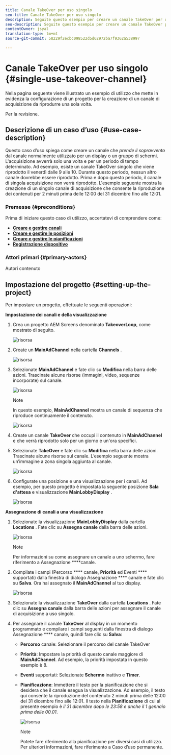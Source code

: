 ```yaml
---
title: Canale TakeOver per uso singolo
seo-title: Canale TakeOver per uso singolo
description: Seguite questo esempio per creare un canale TakeOver per un singolo utilizzo.
seo-description: Seguite questo esempio per creare un canale TakeOver per un singolo utilizzo.
contentOwner: jsyal
translation-type: tm+mt
source-git-commit: 58229f2ecbc098522d5d62972ba7f9362a538997

---
```



# Canale TakeOver per uso singolo {#single-use-takeover-channel}

Nella pagina seguente viene illustrato un esempio di utilizzo che mette in evidenza la configurazione di un progetto per la creazione di un canale di acquisizione da riprodurre una sola volta.

Per la revisione.

## Descrizione di un caso d’uso {#use-case-description}

Questo caso d’uso spiega come creare un canale che *prende il sopravvento* dal canale normalmente utilizzato per un display o un gruppo di schermi. L&#39;acquisizione avverrà solo una volta e per un periodo di tempo determinato.
Ad esempio, esiste un canale TakeOver singolo che viene riprodotto il venerdì dalle 9 alle 10. Durante questo periodo, nessun altro canale dovrebbe essere riprodotto. Prima e dopo questo periodo, il canale di singola acquisizione non verrà riprodotto. L&#39;esempio seguente mostra la creazione di un singolo canale di acquisizione che consente la riproduzione dei contenuti per 2 minuti prima delle 12:00 del 31 dicembre fino alle 12:01.

### Premesse {#preconditions}

Prima di iniziare questo caso di utilizzo, accertatevi di comprendere come:

* **[Creare e gestire canali](managing-channels.md)**
* **[Creare e gestire le posizioni](managing-locations.md)**
* **[Creare e gestire le pianificazioni](managing-schedules.md)**
* **[Registrazione dispositivo](device-registration.md)**

### Attori primari {#primary-actors}

Autori contenuto

## Impostazione del progetto {#setting-up-the-project}

Per impostare un progetto, effettuate le seguenti operazioni:

**Impostazione dei canali e della visualizzazione**

1. Crea un progetto AEM Screens denominato **TakeoverLoop**, come mostrato di seguito.

   ![risorsa](assets/single-takeover1.png)

1. Create un **MainAdChannel** nella cartella **Channels** .

   ![risorsa](assets/single-takeover2.png)

1. Selezionate **MainAdChannel** e fate clic su **Modifica** nella barra delle azioni. Trascinate alcune risorse (immagini, video, sequenze incorporate) sul canale.

   ![risorsa](assets/single-takeover2.png)

   >[!Note]
   > In questo esempio, **MainAdChannel** mostra un canale di sequenza che riproduce continuamente il contenuto.

   ![risorsa](assets/single-takeover3.png)

1. Create un canale **TakeOver** che occupi il contenuto in **MainAdChannel** e che verrà riprodotto solo per un giorno e un&#39;ora specifici.

1. Selezionate **TakeOver** e fate clic su **Modifica** nella barra delle azioni. Trascinate alcune risorse sul canale. L’esempio seguente mostra un’immagine a zona singola aggiunta al canale.

   ![risorsa](assets/single-takeover4.png)

1. Configurate una posizione e una visualizzazione per i canali. Ad esempio, per questo progetto è impostata la seguente posizione **Sala d&#39;attesa** e visualizzazione **MainLobbyDisplay** .

   ![risorsa](assets/single-takeover5.png)

**Assegnazione di canali a una visualizzazione**

1. Selezionate la visualizzazione **MainLobbyDisplay** dalla cartella **Locations** . Fate clic su **Assegna canale** dalla barra delle azioni.

   ![risorsa](assets/single-takeover6.png)

   >[!NOTE]
   >Per informazioni su come assegnare un canale a uno schermo, fare riferimento a Assegnazione **[](channel-assignment.md)**canale.

1. Compilate i campi (Percorso **** canale, **Priorità** ed Eventi **** supportati) dalla finestra di dialogo Assegnazione **** canale e fate clic su **Salva**. Ora hai assegnato il **MainAdChannel** al tuo display.

   ![risorsa](assets/single-takeover7.png)

1. Selezionate la visualizzazione **TakeOver** dalla cartella **Locations** . Fate clic su **Assegna canale** dalla barra delle azioni per assegnare il canale di acquisizione a uso singolo.

1. Per assegnare il canale **TakeOver** al display in un momento programmato e compilare i campi seguenti dalla finestra di dialogo Assegnazione **** canale, quindi fare clic su **Salva**:

   * **Percorso** canale: Selezionare il percorso del canale TakeOver
   * **Priorità**: Impostare la priorità di questo canale maggiore di **MainAdChannel**. Ad esempio, la priorità impostata in questo esempio è 8.
   * **Eventi** supportati: Selezionate **Schermo** inattivo e **Timer**.
   * **Pianificazione**: Immettere il testo per la pianificazione che si desidera che il canale esegua la visualizzazione. Ad esempio, il testo qui consente la riproduzione del contenuto 2 minuti prima delle 12:00 del 31 dicembre fino alle 12:01.
Il testo nella **Pianificazione** di cui al presente esempio è *il 31 dicembre dopo le 23:58 e anche il 1 gennaio prima delle 00.01*.

      ![risorsa](assets/single-takeover8.png)

      >[!NOTE]
      >Potete fare riferimento alla pianificazione per diversi casi di utilizzo. Per ulteriori informazioni, fare riferimento a Caso d’uso permanente.